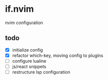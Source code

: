 # if.nvim

nvim configuration

## todo

- [x] initialize config
- [x] refactor which-key, moving config to plugins
- [ ] configure lualine 
- [ ] js/react snippets
- [ ] restructure lsp configuration
